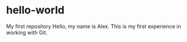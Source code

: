 # hello-world
My first repository
Hello, my name is Alex. 
This is my first experience in working with Git.
